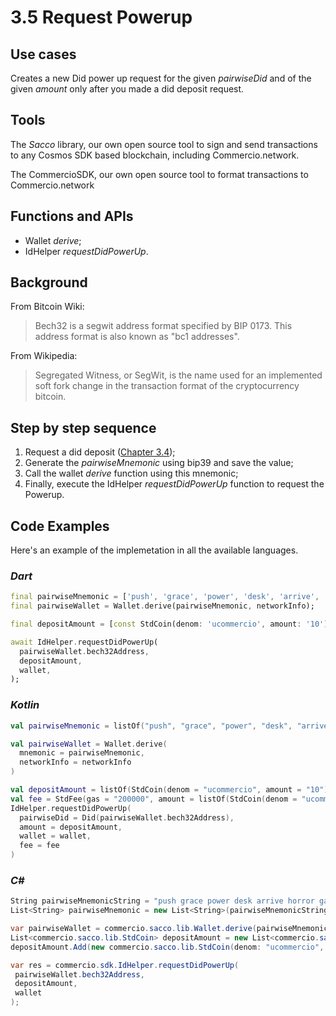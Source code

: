 # 3.5 Request Powerup

## Use cases

Creates a new Did power up request for the given _pairwiseDid_ and of the given _amount_ only after you made a did deposit request.

## Tools

The _Sacco_ library, our own open source tool to sign and send transactions to any Cosmos SDK based blockchain, including Commercio.network.

The CommercioSDK, our own open source tool to format transactions to Commercio.network

## Functions and APIs

- Wallet _derive_;
- IdHelper _requestDidPowerUp_.

## Background

From Bitcoin Wiki:
> Bech32 is a segwit address format specified by BIP 0173. This address format is also known as "bc1 addresses".

From Wikipedia:
> Segregated Witness, or SegWit, is the name used for an implemented soft fork change in the transaction format of the cryptocurrency bitcoin.

## Step by step sequence

1. Request a did deposit ([Chapter 3.4](3.4-chapter.md));
2. Generate the _pairwiseMnemonic_ using bip39 and save the value;
3. Call the wallet _derive_ function using this mnemonic;
4. Finally, execute the IdHelper _requestDidPowerUp_ function to request the Powerup.

## Code Examples

Here's an example of the implemetation in all the available languages.

### _Dart_

```dart
final pairwiseMnemonic = ['push', 'grace', 'power', 'desk', 'arrive', 'horror', 'gallery', 'physical', 'kingdom', 'ecology', 'fat', 'firm', 'future', 'service', 'table', 'little', 'live', 'reason', 'maximum', 'short', 'motion', 'planet', 'stage', 'second',];
final pairwiseWallet = Wallet.derive(pairwiseMnemonic, networkInfo);

final depositAmount = [const StdCoin(denom: 'ucommercio', amount: '10')];

await IdHelper.requestDidPowerUp(
  pairwiseWallet.bech32Address,
  depositAmount,
  wallet,
);
```

### _Kotlin_

```kotlin
val pairwiseMnemonic = listOf("push", "grace", "power", "desk", "arrive", "horror", "gallery", "physical", "kingdom", "ecology", "fat", "firm", "future", "service", "table", "little", "live", "reason", "maximum", "short", "motion", "planet", "stage", "second")

val pairwiseWallet = Wallet.derive(
  mnemonic = pairwiseMnemonic,
  networkInfo = networkInfo
)

val depositAmount = listOf(StdCoin(denom = "ucommercio", amount = "10"))
val fee = StdFee(gas = "200000", amount = listOf(StdCoin(denom = "ucommercio", amount = "10000")))
IdHelper.requestDidPowerUp(
  pairwiseDid = Did(pairwiseWallet.bech32Address),
  amount = depositAmount,
  wallet = wallet,
  fee = fee
)
```

### _C#_

```csharp
String pairwiseMnemonicString = "push grace power desk arrive horror gallery physical kingdom ecology fat firm future service table little live reason maximum short motion planet stage second";
List<String> pairwiseMnemonic = new List<String>(pairwiseMnemonicString.Split(" ", StringSplitOptions.RemoveEmptyEntries));

var pairwiseWallet = commercio.sacco.lib.Wallet.derive(pairwiseMnemonic, networkInfo);
List<commercio.sacco.lib.StdCoin> depositAmount = new List<commercio.sacco.lib.StdCoin>();
depositAmount.Add(new commercio.sacco.lib.StdCoin(denom: "ucommercio", amount: "10"));

var res = commercio.sdk.IdHelper.requestDidPowerUp(
 pairwiseWallet.bech32Address,
 depositAmount,
 wallet
);
```
